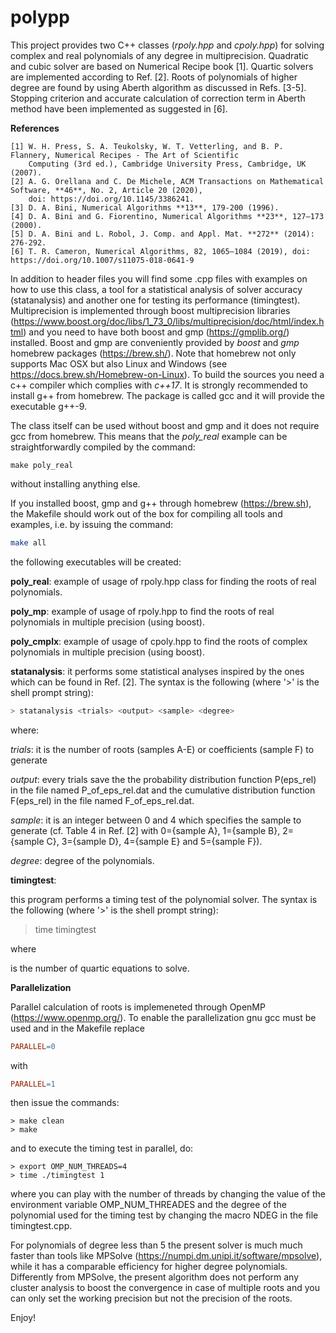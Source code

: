 **polypp**
===========

This project provides two C++ classes (*rpoly.hpp* and *cpoly.hpp*) for solving complex and real polynomials of any degree in multiprecision. Quadratic and cubic solver are based on Numerical Recipe book [1].
Quartic solvers are implemented according to Ref. [2].
Roots of polynomials of higher degree are found by using Aberth algorithm as discussed in Refs. [3-5].
Stopping criterion and accurate calculation of correction term in Aberth method 
have been implemented as suggested in [6].

**References**

```bibliography
[1] W. H. Press, S. A. Teukolsky, W. T. Vetterling, and B. P. Flannery, Numerical Recipes - The Art of Scientific
    Computing (3rd ed.), Cambridge University Press, Cambridge, UK (2007).
[2] A. G. Orellana and C. De Michele, ACM Transactions on Mathematical Software, **46**, No. 2, Article 20 (2020),
    doi: https://doi.org/10.1145/3386241.
[3] D. A. Bini, Numerical Algorithms **13**, 179-200 (1996).
[4] D. A. Bini and G. Fiorentino, Numerical Algorithms **23**, 127–173 (2000).
[5] D. A. Bini and L. Robol, J. Comp. and Appl. Mat. **272** (2014): 276-292.
[6] T. R. Cameron, Numerical Algorithms, 82, 1065–1084 (2019), doi: https://doi.org/10.1007/s11075-018-0641-9
```

In addition to header files you will find some .cpp files with examples on how to use this class, a tool for a statistical analysis of solver accuracy (statanalysis) and another one for testing its performance (timingtest).
Multiprecision is implemented through boost multiprecision libraries (https://www.boost.org/doc/libs/1_73_0/libs/multiprecision/doc/html/index.html) and you need to have both boost and gmp (https://gmplib.org/) installed.
Boost and gmp are conveniently provided by *boost* and *gmp* homebrew packages (https://brew.sh/). 
Note that homebrew not only supports Mac OSX but also Linux and Windows (see https://docs.brew.sh/Homebrew-on-Linux).
To build the sources you need a c++ compiler which complies with *c++17*. It is strongly recommended to install g++ from homebrew. The package is called gcc and it will provide the executable g++-9.

The class itself can be used without boost and gmp and it does not require gcc from homebrew. 
This means that the *poly_real* example can be straightforwardly compiled by the command:
```shell
make poly_real
```
without installing anything else.

If you installed boost, gmp and g++ through homebrew (https://brew.sh), the Makefile should work out of the box for compiling all tools
and examples, i.e. by issuing the command:

```bash
make all
```
the following executables will be created: 

**poly_real**: example of usage of rpoly.hpp class for finding the roots of real polynomials.

**poly_mp**:  example of usage of rpoly.hpp to find the roots of real polynomials in multiple precision (using boost).

**poly_cmplx**: example of usage of cpoly.hpp to find the roots of complex polynomials in  multiple precision (using boost).

**statanalysis**: it performs some statistical analyses inspired by the ones which can be found in Ref. [2]. 
The syntax is the following (where '>' is the shell prompt string):

```bash
> statanalysis <trials> <output> <sample> <degree>
```

where:

*trials*: it is the number of roots (samples A-E) or coefficients (sample F) to generate

*output*: every <output> trials save the the probability distribution function P(eps_rel) 
	in the file named P_of_eps_rel.dat and the cumulative distribution function F(eps_rel) 
	in the file named F_of_eps_rel.dat. 

*sample*: it is an integer between 0 and 4 which specifies the sample to generate 
	(cf. Table 4 in Ref. [2] with 0={sample A}, 1={sample B}, 2={sample C}, 3={sample D}, 4={sample E} and
	5={sample F}).

*degree*: degree of the polynomials.

**timingtest**:

this program performs a timing test of the polynomial solver. The syntax is the following (where '>' is the shell prompt string):

> time timingtest <trials>

where

<trials> is the number of quartic equations to solve. 

**Parallelization**

Parallel calculation of roots is implemeneted through OpenMP (https://www.openmp.org/). 
To enable the parallelization gnu gcc must be used and in the Makefile replace
```makefile
PARALLEL=0
```
with 
```makefile
PARALLEL=1
```
then issue the commands: 
```shell
> make clean
> make
```
and to execute the timing test in parallel, do:
```shell
> export OMP_NUM_THREADS=4
> time ./timingtest 1
```
where you can play with the number of threads by changing the value of the environment variable OMP_NUM_THREADES 
and the degree of the polynomial used for the timing test by changing the macro NDEG in the file timingtest.cpp. 

For polynomials of degree less than 5 the present solver is much much faster than tools like MPSolve (https://numpi.dm.unipi.it/software/mpsolve), while it has a comparable efficiency for higher degree polynomials.
Differently from MPSolve, the present algorithm does not perform any cluster analysis to boost the convergence 
in case of multiple roots and you can only set the working precision but not the precision of the roots.

Enjoy!
